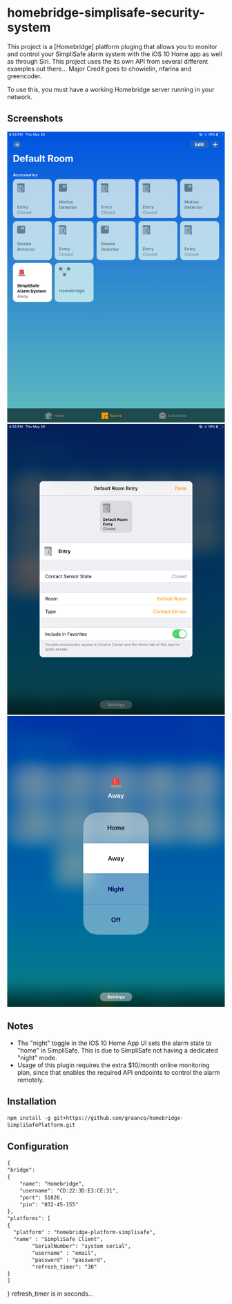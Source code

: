 # homebridge-simplisafe-security-system

This project is a [Homebridge] platform pluging that allows you to monitor and control your SimpliSafe alarm system with the iOS 10 Home app as well as through Siri. This project uses the its own API from several different examples out there... Major Credit goes to chowielin, nfarina and greencoder. 

To use this, you must have a working Homebridge server running in your network. 

## Screenshots
![View from the home app](/screenshots/0C99F13D-FD5D-406A-AE59-4EBD4BDE7FA8.png?raw=true "View from the Home app.")
![Controlling alarm system](/screenshots/452C5BBE-2D92-4F19-A72F-232E3BA4AB5E.png?raw=true "Controlling the alarm system.")
![System Sensors](/screenshots/E185B5D0-747D-4E25-B57A-7792E6E0295B.png?raw=true "Example of system sensors.")
## Notes
- The "night" toggle in the iOS 10 Home App UI sets the alarm state to "home" in SimpliSafe. This is due to SimpliSafe not having a dedicated "night" mode.
- Usage of this plugin requires the extra $10/month online monitoring plan, since that enables the required API endpoints to control the alarm remotely.

## Installation
    npm install -g git+https://github.com/graanco/homebridge-SimpliSafePlatform.git


## Configuration
    {
	"bridge":
	{
		"name": "Homebridge",
		"username": "CD:22:3D:E3:CE:31",
		"port": 51826,
		"pin": "032-45-155"
	},
	"platforms": [
    {
      "platform" : "homebridge-platform-simplisafe",
      "name" : "SimpliSafe Client",
			"SerialNumber": "system serial",
			"username" : "email",
			"password" : "password",
			"refresh_timer": "30" 
    }
	]
}
refresh_timer is in seconds... 

